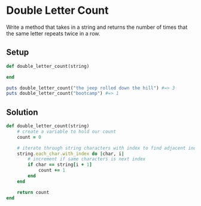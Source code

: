 # Double Letter Count

Write a method that takes in a string and returns the number of times that the same letter repeats twice in a row.

## Setup

```ruby
def double_letter_count(string)

end

puts double_letter_count("the jeep rolled down the hill") #=> 3
puts double_letter_count("bootcamp") #=> 1
```

## Solution

```ruby
def double_letter_count(string)
    # create a variable to hold our count
    count = 0

    # iterate through string characters with index to find adjacent index
    string.each_char.with_index do |char, i|
        # increment if same characters is next index
        if char == string[i + 1]
            count += 1
        end
    end

    return count
end
```
